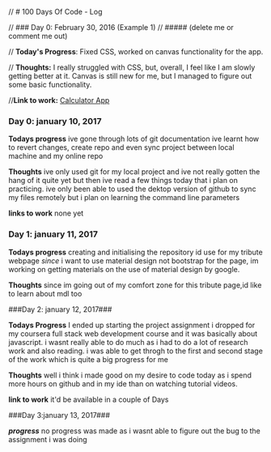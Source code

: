 // # 100 Days Of Code - Log

// ### Day 0: February 30, 2016 (Example 1)
// ##### (delete me or comment me out)

// **Today's Progress**: Fixed CSS, worked on canvas functionality for the app.

// **Thoughts:** I really struggled with CSS, but, overall, I feel like I am slowly getting better at it. Canvas is still new for me, but I managed to figure out some basic functionality.

//**Link to work:** [Calculator App](http://www.example.com)


### Day 0: january 10, 2017

**Todays progress** ive gone through lots of git documentation
                    ive learnt how to revert changes, create repo and even sync project between
                    local machine and my online repo

**Thoughts** ive only used git for my local project and ive not really gotten the hang of it quite yet
             but then ive read a few things today that i plan on practicing. ive only been able to used
             the dektop version of github to sync my files remotely but i plan on learning the command line 
             parameters

**links to work** none yet



### Day 1: january 11, 2017

**Todays progress** creating and initialising the repository id use for my tribute webpage
                    *since* i want to use material design not bootstrap for the page, im working
                    on getting materials on the use of material design by google.

**Thoughts**        since im going out of my comfort zone for this tribute page,id like to learn 
                    about mdl too

###Day 2: january 12, 2017###

**Todays Progress** I ended up starting the project assignment i dropped for my coursera full stack web
                    development course and it was basically about javascript.
                    i wasnt really able to do much as i had to do a lot of research work and also reading.
                    i was able to get throgh to the first and second stage of the work which is quite a big 
                    progress for me

**Thoughts** well i think i made good on my desire to code today as i spend more hours on github and in my ide 
             than on watching tutorial videos.

**link to work** it'd be available in a couple of Days

###Day 3:january 13, 2017###

***progress*** no progress was made as i wasnt able to figure out the bug to the assignment i was doing

